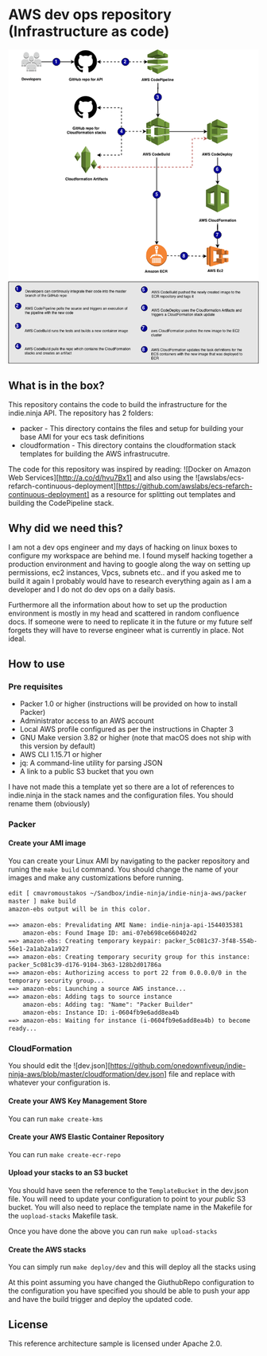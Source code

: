 # AWS dev ops repository (Infrastructure as code)

 
![Continous integration/Deployment diagram](https://github.com/onedownfiveup/indie-ninja-aws/blob/master/indie.ninja_API_continous_deployment_cloudformation_stack.png "Logo Title Text 1")

## What is in the box?
This repository contains the code to build the infrastructure for the indie.ninja API. The repository has 2 folders:

* packer - This directory contains the files and setup for building your base AMI for your ecs task definitions
* cloudformation - This directory contains the cloudformation stack templates for building the AWS infrastrucutre. 

The code for this repository was inspired by reading: ![Docker on Amazon Web Services][http://a.co/d/hvu7Bx1] and also using 
the ![awslabs/ecs-refarch-continuous-deployment][https://github.com/awslabs/ecs-refarch-continuous-deployment] as a resource 
for splitting out templates and building the CodePipeline stack.


## Why did we need this?

I am not a dev ops engineer and my days of hacking on linux boxes to configure my workspace are behind me. I found myself hacking 
together a production environment and having to google along the way on setting up permissions, ec2 instances, Vpcs, subnets 
etc.. and if you asked me to build it again I probably would have to research everything again as I am a developer and I do
not do dev ops on a daily basis. 

Furthermore all the information about how to set up the production environment is mostly in my head and scattered in random 
confluence docs. If someone were to need to replicate it in the future or my future self forgets they will have to reverse
engineer what is currently in place. Not ideal.

## How to use

### Pre requisites

* Packer 1.0 or higher (instructions will be provided on how to install Packer)
* Administrator access to an AWS account
* Local AWS profile configured as per the instructions in Chapter 3
* GNU Make version 3.82 or higher (note that macOS does not ship with this version by default)
* AWS CLI 1.15.71 or higher
* jq: A command-line utility for parsing JSON
* A link to a public S3 bucket that you own

I have not made this a template yet so there are a lot of references to indie.ninja in the stack names and the configuration files.
You should rename them (obviously)

### Packer 
#### Create your AMI image
You can create your Linux AMI by navigating to the packer repository and runing the `make build` command. You should change the 
name of your images and make any customizations before running.

```shell
edit [ cmavromoustakos ~/Sandbox/indie-ninja/indie-ninja-aws/packer master ] make build
amazon-ebs output will be in this color.

==> amazon-ebs: Prevalidating AMI Name: indie-ninja-api-1544035381
    amazon-ebs: Found Image ID: ami-07eb698ce660402d2
==> amazon-ebs: Creating temporary keypair: packer_5c081c37-3f48-554b-56e1-2a1ab2a1a927
==> amazon-ebs: Creating temporary security group for this instance: packer_5c081c39-d176-9104-3b63-128b2d01786a
==> amazon-ebs: Authorizing access to port 22 from 0.0.0.0/0 in the temporary security group...
==> amazon-ebs: Launching a source AWS instance...
==> amazon-ebs: Adding tags to source instance
    amazon-ebs: Adding tag: "Name": "Packer Builder"
    amazon-ebs: Instance ID: i-0604fb9e6add8ea4b
==> amazon-ebs: Waiting for instance (i-0604fb9e6add8ea4b) to become ready...

```


### CloudFormation
You should edit the ![dev.json][https://github.com/onedownfiveup/indie-ninja-aws/blob/master/cloudformation/dev.json] file and 
replace with whatever your configuration is. 

#### Create your AWS Key Management Store
You can run `make create-kms`

#### Create your AWS Elastic Container Repository
You can run `make create-ecr-repo`

#### Upload your stacks to an S3 bucket
You should have seen the reference to the `TemplateBucket` in the dev.json file. You will need to update your configuration to
point to your *public* S3 bucket. You will also need to replace the template name in the Makefile for the `uopload-stacks` Makefile
task. 

Once you have done the above you can run `make upload-stacks` 

#### Create the AWS stacks
You can simply run `make deploy/dev` and this will deploy all the stacks using

At this point assuming you have changed the GiuthubRepo configuration to the configuration you have specified you should be
able to push your app and have the build trigger and deploy the updated code.


## License

This reference architecture sample is licensed under Apache 2.0.

